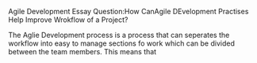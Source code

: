 Agile Development Essay Question:How CanAgile DEvelopment Practises Help Improve Wrokflow of a Project?

The Aglie Development process is a process that can seperates the workflow into easy to manage sections fo work which can be divided
between the team members. This means that
